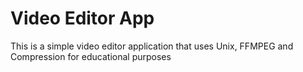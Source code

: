 # Video Editor App

This is a simple video editor application that uses Unix, FFMPEG and Compression for educational purposes
